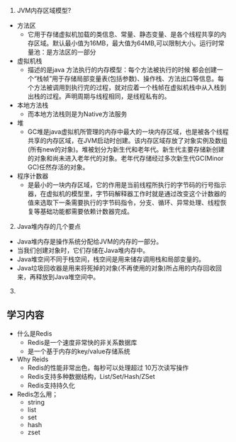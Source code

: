 1. JVM内存区域模型?
 * 方法区
    * 它用于存储虚拟机加载的类信息、常量、静态变量、是各个线程共享的内存区域。默认最小值为16MB，最大值为64MB,可以限制大小。运行时常量池：是方法区的一部分
 * 虚拟机栈
    * 描述的是java 方法执行的内存模型：每个方法被执行的时候 都会创建一个“栈帧”用于存储局部变量表(包括参数)、操作栈、方法出口等信息。每个方法被调用到执行完的过程，就对应着一个栈帧在虚拟机栈中从入栈到出栈的过程。声明周期与线程相同，是线程私有的。
 * 本地方法栈
    * 而本地方法栈则是为Native方法服务
 * 堆
    * GC堆是java虚拟机所管理的内存中最大的一块内存区域，也是被各个线程共享的内存区域，在JVM启动时创建。该内存区域存放了对象实例及数组(所有new的对象)。堆被划分为新生代和老年代。新生代主要存储新创建的对象和尚未进入老年代的对象。老年代存储经过多次新生代GC(Minor GC)任然存活的对象。
 * 程序计数器
    * 是最小的一块内存区域，它的作用是当前线程所执行的字节码的行号指示器，在虚拟机的模型里，字节码解释器工作时就是通过改变这个计数器的值来选取下一条需要执行的字节码指令，分支、循环、异常处理、线程恢复等基础功能都需要依赖计数器完成。
2. Java堆内存的几个要点
 * Java堆内存是操作系统分配给JVM的内存的一部分。
 * 当我们创建对象时，它们存储在Java堆内存中。
 * Java堆空间不同于栈空间，栈空间是用来储存调用栈和局部变量的。
 * Java垃圾回收器是用来将死掉的对象(不再使用的对象)所占用的内存回收回来，再释放到Java堆空间中。
3. 


## 学习内容
  * 什么是Redis
    * Redis是一个速度非常快的非关系数据库
    * 是一个基于内存的key/value存储系统
  * Why Reids
    * Redis的性能非常出色，每秒可以处理超过 10万次读写操作
    * Redis支持多种数据结构，List/Set/Hash/ZSet
    * Redis支持持久化
  * Redis怎么用；
    * string
    * list
    * set
    * hash
    * zset


